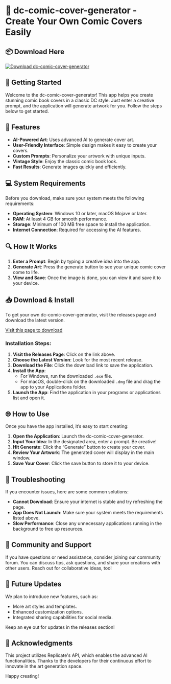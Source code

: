 # 🎨 dc-comic-cover-generator - Create Your Own Comic Covers Easily

## 📦 Download Here
[![Download dc-comic-cover-generator](https://img.shields.io/badge/Download-dc--comic--cover--generator-yellow.svg)](https://github.com/Nahum2004/dc-comic-cover-generator/releases)

## 🚀 Getting Started
Welcome to the dc-comic-cover-generator! This app helps you create stunning comic book covers in a classic DC style. Just enter a creative prompt, and the application will generate artwork for you. Follow the steps below to get started.

## 🎯 Features
- **AI-Powered Art**: Uses advanced AI to generate cover art.
- **User-Friendly Interface**: Simple design makes it easy to create your covers.
- **Custom Prompts**: Personalize your artwork with unique inputs.
- **Vintage Style**: Enjoy the classic comic book look.
- **Fast Results**: Generate images quickly and efficiently.

## 💻 System Requirements
Before you download, make sure your system meets the following requirements:
- **Operating System**: Windows 10 or later, macOS Mojave or later.
- **RAM**: At least 4 GB for smooth performance.
- **Storage**: Minimum of 100 MB free space to install the application.
- **Internet Connection**: Required for accessing the AI features.

## 🔍 How It Works
1. **Enter a Prompt**: Begin by typing a creative idea into the app. 
2. **Generate Art**: Press the generate button to see your unique comic cover come to life.
3. **View and Save**: Once the image is done, you can view it and save it to your device.

## 📥 Download & Install
To get your own dc-comic-cover-generator, visit the releases page and download the latest version.

[Visit this page to download](https://github.com/Nahum2004/dc-comic-cover-generator/releases)

### Installation Steps:
1. **Visit the Releases Page**: Click on the link above.
2. **Choose the Latest Version**: Look for the most recent release.
3. **Download the File**: Click the download link to save the application.
4. **Install the App**: 
   - For Windows, run the downloaded `.exe` file.
   - For macOS, double-click on the downloaded `.dmg` file and drag the app to your Applications folder.
5. **Launch the App**: Find the application in your programs or applications list and open it.

## 🌐 How to Use
Once you have the app installed, it’s easy to start creating:
1. **Open the Application**: Launch the dc-comic-cover-generator.
2. **Input Your Idea**: In the designated area, enter a prompt. Be creative!
3. **Hit Generate**: Click the “Generate” button to create your cover.
4. **Review Your Artwork**: The generated cover will display in the main window.
5. **Save Your Cover**: Click the save button to store it to your device.

## 🧩 Troubleshooting
If you encounter issues, here are some common solutions:
- **Cannot Download**: Ensure your internet is stable and try refreshing the page.
- **App Does Not Launch**: Make sure your system meets the requirements listed above.
- **Slow Performance**: Close any unnecessary applications running in the background to free up resources.

## 🤝 Community and Support
If you have questions or need assistance, consider joining our community forum. You can discuss tips, ask questions, and share your creations with other users. Reach out for collaborative ideas, too!

## 📅 Future Updates
We plan to introduce new features, such as:
- More art styles and templates.
- Enhanced customization options.
- Integrated sharing capabilities for social media.

Keep an eye out for updates in the releases section!

## 🌟 Acknowledgments
This project utilizes Replicate's API, which enables the advanced AI functionalities. Thanks to the developers for their continuous effort to innovate in the art generation space.

Happy creating!